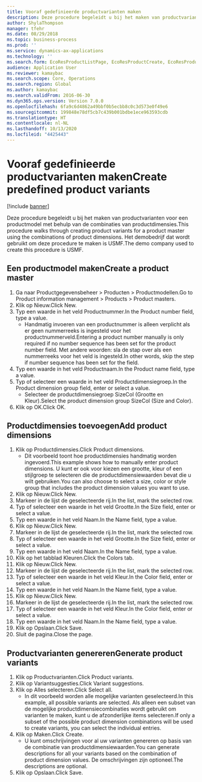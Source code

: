 ```yaml
---
title: Vooraf gedefinieerde productvarianten maken
description: Deze procedure begeleidt u bij het maken van productvarianten voor een productmodel met behulp van de combinaties van productdimensies.
author: ShylaThompson
manager: tfehr
ms.date: 08/29/2018
ms.topic: business-process
ms.prod: ''
ms.service: dynamics-ax-applications
ms.technology: ''
ms.search.form: EcoResProductListPage, EcoResProductCreate, EcoResProductDetails, EcoResProductMasterDimension, EcoResProductVariants, EcoResProductVariantSuggestions, EcoResProductVariantsPendingReleaseFormPart
audience: Application User
ms.reviewer: kamaybac
ms.search.scope: Core, Operations
ms.search.region: Global
ms.author: kamaybac
ms.search.validFrom: 2016-06-30
ms.dyn365.ops.version: Version 7.0.0
ms.openlocfilehash: 6fa9c6d4862a49bbf0b5ecbb8c0c3d573e0f49e6
ms.sourcegitcommit: 199848e78df5cb7c439b001bdbe1ece963593cdb
ms.translationtype: HT
ms.contentlocale: nl-NL
ms.lasthandoff: 10/13/2020
ms.locfileid: "4425443"
---
```

# <a name="create-predefined-product-variants"></a><span data-ttu-id="21474-103">Vooraf gedefinieerde productvarianten maken</span><span class="sxs-lookup"><span data-stu-id="21474-103">Create predefined product variants</span></span>

[!include [banner](../../includes/banner.md)]

<span data-ttu-id="21474-104">Deze procedure begeleidt u bij het maken van productvarianten voor een productmodel met behulp van de combinaties van productdimensies.</span><span class="sxs-lookup"><span data-stu-id="21474-104">This procedure walks through creating product variants for a product master using the combinations of product dimensions.</span></span> <span data-ttu-id="21474-105">Het demobedrijf dat wordt gebruikt om deze procedure te maken is USMF.</span><span class="sxs-lookup"><span data-stu-id="21474-105">The demo company used to create this procedure is USMF.</span></span>


## <a name="create-a-product-master"></a><span data-ttu-id="21474-106">Een productmodel maken</span><span class="sxs-lookup"><span data-stu-id="21474-106">Create a product master</span></span>
1. <span data-ttu-id="21474-107">Ga naar Productgegevensbeheer > Producten > Productmodellen.</span><span class="sxs-lookup"><span data-stu-id="21474-107">Go to Product information management > Products > Product masters.</span></span>
2. <span data-ttu-id="21474-108">Klik op Nieuw.</span><span class="sxs-lookup"><span data-stu-id="21474-108">Click New.</span></span>
3. <span data-ttu-id="21474-109">Typ een waarde in het veld Productnummer.</span><span class="sxs-lookup"><span data-stu-id="21474-109">In the Product number field, type a value.</span></span>
    * <span data-ttu-id="21474-110">Handmatig invoeren van een productnummer is alleen verplicht als er geen nummerreeks is ingesteld voor het productnummerveld.</span><span class="sxs-lookup"><span data-stu-id="21474-110">Entering a product number manually is only required if no number sequence has been set for the product number field.</span></span> <span data-ttu-id="21474-111">Met andere woorden: sla de stap over als een nummerreeks voor het veld is ingesteld.</span><span class="sxs-lookup"><span data-stu-id="21474-111">In other words, skip the step if number sequence has been set for the field.</span></span>  
4. <span data-ttu-id="21474-112">Typ een waarde in het veld Productnaam.</span><span class="sxs-lookup"><span data-stu-id="21474-112">In the Product name field, type a value.</span></span>
5. <span data-ttu-id="21474-113">Typ of selecteer een waarde in het veld Productdimensiegroep.</span><span class="sxs-lookup"><span data-stu-id="21474-113">In the Product dimension group field, enter or select a value.</span></span>
    * <span data-ttu-id="21474-114">Selecteer de productdimensiegroep SizeCol (Grootte en Kleur).</span><span class="sxs-lookup"><span data-stu-id="21474-114">Select the product dimension group SizeCol (Size and Color).</span></span>  
6. <span data-ttu-id="21474-115">Klik op OK.</span><span class="sxs-lookup"><span data-stu-id="21474-115">Click OK.</span></span>

## <a name="add-product-dimensions"></a><span data-ttu-id="21474-116">Productdimensies toevoegen</span><span class="sxs-lookup"><span data-stu-id="21474-116">Add product dimensions</span></span>
1. <span data-ttu-id="21474-117">Klik op Productdimensies.</span><span class="sxs-lookup"><span data-stu-id="21474-117">Click Product dimensions.</span></span>
    * <span data-ttu-id="21474-118">Dit voorbeeld toont hoe productdimensies handmatig worden ingevoerd.</span><span class="sxs-lookup"><span data-stu-id="21474-118">This example shows how to manually enter product dimensions.</span></span> <span data-ttu-id="21474-119">U kunt er ook voor kiezen een grootte, kleur of een stijlgroep te selecteren die de productdimensiewaarden bevat die u wilt gebruiken.</span><span class="sxs-lookup"><span data-stu-id="21474-119">You can also choose to select a size, color or style group that includes the product dimension values you want to use.</span></span>  
2. <span data-ttu-id="21474-120">Klik op Nieuw.</span><span class="sxs-lookup"><span data-stu-id="21474-120">Click New.</span></span>
3. <span data-ttu-id="21474-121">Markeer in de lijst de geselecteerde rij.</span><span class="sxs-lookup"><span data-stu-id="21474-121">In the list, mark the selected row.</span></span>
4. <span data-ttu-id="21474-122">Typ of selecteer een waarde in het veld Grootte.</span><span class="sxs-lookup"><span data-stu-id="21474-122">In the Size field, enter or select a value.</span></span>
5. <span data-ttu-id="21474-123">Typ een waarde in het veld Naam.</span><span class="sxs-lookup"><span data-stu-id="21474-123">In the Name field, type a value.</span></span>
6. <span data-ttu-id="21474-124">Klik op Nieuw.</span><span class="sxs-lookup"><span data-stu-id="21474-124">Click New.</span></span>
7. <span data-ttu-id="21474-125">Markeer in de lijst de geselecteerde rij.</span><span class="sxs-lookup"><span data-stu-id="21474-125">In the list, mark the selected row.</span></span>
8. <span data-ttu-id="21474-126">Typ of selecteer een waarde in het veld Grootte.</span><span class="sxs-lookup"><span data-stu-id="21474-126">In the Size field, enter or select a value.</span></span>
9. <span data-ttu-id="21474-127">Typ een waarde in het veld Naam.</span><span class="sxs-lookup"><span data-stu-id="21474-127">In the Name field, type a value.</span></span>
10. <span data-ttu-id="21474-128">Klik op het tabblad Kleuren.</span><span class="sxs-lookup"><span data-stu-id="21474-128">Click the Colors tab.</span></span>
11. <span data-ttu-id="21474-129">Klik op Nieuw.</span><span class="sxs-lookup"><span data-stu-id="21474-129">Click New.</span></span>
12. <span data-ttu-id="21474-130">Markeer in de lijst de geselecteerde rij.</span><span class="sxs-lookup"><span data-stu-id="21474-130">In the list, mark the selected row.</span></span>
13. <span data-ttu-id="21474-131">Typ of selecteer een waarde in het veld Kleur.</span><span class="sxs-lookup"><span data-stu-id="21474-131">In the Color field, enter or select a value.</span></span>
14. <span data-ttu-id="21474-132">Typ een waarde in het veld Naam.</span><span class="sxs-lookup"><span data-stu-id="21474-132">In the Name field, type a value.</span></span>
15. <span data-ttu-id="21474-133">Klik op Nieuw.</span><span class="sxs-lookup"><span data-stu-id="21474-133">Click New.</span></span>
16. <span data-ttu-id="21474-134">Markeer in de lijst de geselecteerde rij.</span><span class="sxs-lookup"><span data-stu-id="21474-134">In the list, mark the selected row.</span></span>
17. <span data-ttu-id="21474-135">Typ of selecteer een waarde in het veld Kleur.</span><span class="sxs-lookup"><span data-stu-id="21474-135">In the Color field, enter or select a value.</span></span>
18. <span data-ttu-id="21474-136">Typ een waarde in het veld Naam.</span><span class="sxs-lookup"><span data-stu-id="21474-136">In the Name field, type a value.</span></span>
19. <span data-ttu-id="21474-137">Klik op Opslaan.</span><span class="sxs-lookup"><span data-stu-id="21474-137">Click Save.</span></span>
20. <span data-ttu-id="21474-138">Sluit de pagina.</span><span class="sxs-lookup"><span data-stu-id="21474-138">Close the page.</span></span>

## <a name="generate-product-variants"></a><span data-ttu-id="21474-139">Productvarianten genereren</span><span class="sxs-lookup"><span data-stu-id="21474-139">Generate product variants</span></span>
1. <span data-ttu-id="21474-140">Klik op Productvarianten.</span><span class="sxs-lookup"><span data-stu-id="21474-140">Click Product variants.</span></span>
2. <span data-ttu-id="21474-141">Klik op Variantsuggesties.</span><span class="sxs-lookup"><span data-stu-id="21474-141">Click Variant suggestions.</span></span>
3. <span data-ttu-id="21474-142">Klik op Alles selecteren.</span><span class="sxs-lookup"><span data-stu-id="21474-142">Click Select all.</span></span>
    * <span data-ttu-id="21474-143">In dit voorbeeld worden alle mogelijke varianten geselecteerd.</span><span class="sxs-lookup"><span data-stu-id="21474-143">In this example, all possible variants are selected.</span></span> <span data-ttu-id="21474-144">Als alleen een subset van de mogelijke productdimensiecombinaties wordt gebruikt om varianten te maken, kunt u de afzonderlijke items selecteren.</span><span class="sxs-lookup"><span data-stu-id="21474-144">If only a subset of the possible product dimension combinations will be used to create variants, you can select the individual entries.</span></span>  
4. <span data-ttu-id="21474-145">Klik op Maken.</span><span class="sxs-lookup"><span data-stu-id="21474-145">Click Create.</span></span>
    * <span data-ttu-id="21474-146">U kunt omschrijvingen voor al uw varianten genereren op basis van de combinatie van productdimensiewaarden.</span><span class="sxs-lookup"><span data-stu-id="21474-146">You can generate descriptions for all your variants based on the combination of product dimension values.</span></span> <span data-ttu-id="21474-147">De omschrijvingen zijn optioneel.</span><span class="sxs-lookup"><span data-stu-id="21474-147">The descriptions are optional.</span></span>  
5. <span data-ttu-id="21474-148">Klik op Opslaan.</span><span class="sxs-lookup"><span data-stu-id="21474-148">Click Save.</span></span>

